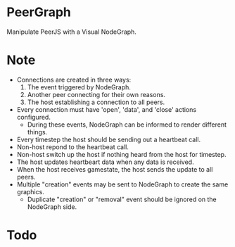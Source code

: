 # PeerGraph

Manipulate PeerJS with a Visual NodeGraph.

# Note

- Connections are created in three ways:
    1. The event triggered by NodeGraph.
    2. Another peer connecting for their own reasons.
    3. The host establishing a connection to all peers.
- Every connection must have 'open', 'data', and 'close' actions configured.
    - During these events, NodeGraph can be informed to render different things.
- Every timestep the host should be sending out a heartbeat call.
- Non-host repond to the heartbeat call.
- Non-host switch up the host if nothing heard from the host for timestep.
- The host updates heartbeart data when any data is received.
- When the host receives gamestate, the host sends the update to all peers.
- Multiple "creation" events may be sent to NodeGraph to create the same graphics.
    - Duplicate "creation" or "removal" event should be ignored on the NodeGraph side.

# Todo

